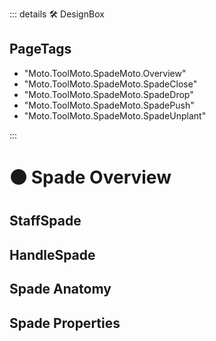 ::: details 🛠 <dev>DesignBox</dev> 

<h2>PageTags</h2>

- "Moto.ToolMoto.SpadeMoto.Overview"
- "Moto.ToolMoto.SpadeMoto.SpadeClose"
- "Moto.ToolMoto.SpadeMoto.SpadeDrop"
- "Moto.ToolMoto.SpadeMoto.SpadePush"
- "Moto.ToolMoto.SpadeMoto.SpadeUnplant"

:::
 
# 🟠 <moto>Spade Overview</moto>

## StaffSpade

## HandleSpade

## Spade Anatomy

## Spade Properties
